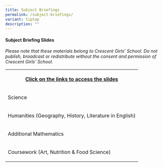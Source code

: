 ```yaml
---
title: Subject Briefings
permalink: /subject-briefings/
variant: tiptap
description: ""
---
```

<h4><strong>Subject Briefing Slides</strong></h4>
<p><em>Please note that these materials belong to Crescent Girls’ School. Do not publish, broadcast or redistribute without the consent and permission of Crescent Girls’ School.</em>
</p>
<table style="minWidth: 25px">
<colgroup>
<col>
</colgroup>
<tbody>
<tr>
<th rowspan="1" colspan="1">
<p><u>Click on the links to access the slides</u>
</p>
</th>
</tr>
<tr>
<td rowspan="1" colspan="1">
<p>Science</p>
</td>
</tr>
<tr>
<td rowspan="1" colspan="1">
<p>Humanities (Geography, History, Literature in English)</p>
</td>
</tr>
<tr>
<td rowspan="1" colspan="1">
<p>Additional Mathematics</p>
</td>
</tr>
<tr>
<td rowspan="1" colspan="1">
<p>Coursework (Art, Nutrition &amp; Food Science)</p>
</td>
</tr>
</tbody>
</table>
<p></p>